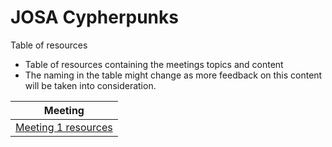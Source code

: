 # JOSA Cypherpunks

Table of resources

- Table of resources containing the meetings topics and content
- The naming in the table might change as more feedback on this content will be taken into consideration.

Meeting |
------------ |
[Meeting 1 resources](content/meeting-1.md) |
